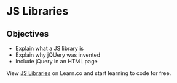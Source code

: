 # JS Libraries

## Objectives
+ Explain what a JS library is
+ Explain why jQUery was invented
+ Include jQuery in an HTML page
<p data-visibility='hidden'>View <a href='https://learn.co/lessons/js-libraries-readme' title='JS Libraries'>JS Libraries</a> on Learn.co and start learning to code for free.</p>

